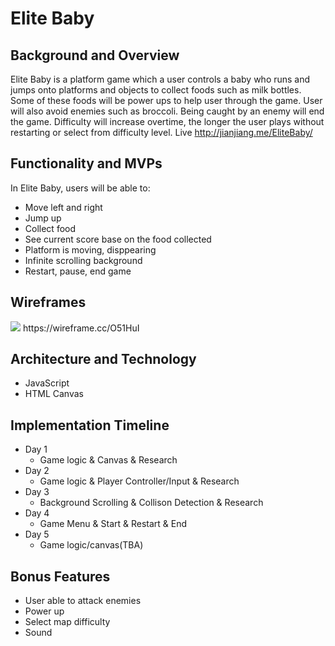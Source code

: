 # Elite Baby 

## Background and Overview
Elite Baby is a platform game which a user controls a baby who runs and jumps onto platforms and objects to collect foods such as milk bottles. Some of these foods will be power ups to help user through the game. User will also avoid enemies such as broccoli. Being caught by an enemy will end the game. Difficulty will increase overtime, the longer the user plays without restarting or select from difficulty level.
Live http://jianjiang.me/EliteBaby/

## Functionality and MVPs 

In Elite Baby, users will be able to:
  - Move left and right
  - Jump up 
  - Collect food
  - See current score base on the food collected
  - Platform is moving, disppearing
  - Infinite scrolling background
  - Restart, pause, end game

## Wireframes 

<img src="https://user-images.githubusercontent.com/50147749/75635796-e2914b80-5be6-11ea-9064-05eb56cad8cd.png">
https://wireframe.cc/O51HuI

## Architecture and Technology
- JavaScript
- HTML Canvas

## Implementation Timeline 

- Day 1
    - Game logic & Canvas & Research
- Day 2
    - Game logic & Player Controller/Input & Research
- Day 3
    - Background Scrolling & Collison Detection & Research
- Day 4
    - Game Menu & Start & Restart & End
- Day 5
    - Game logic/canvas(TBA)

## Bonus Features

- User able to attack enemies
- Power up
- Select map difficulty
- Sound 
